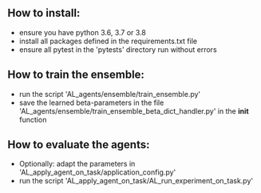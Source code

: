 ## How to install:
- ensure you have python 3.6, 3.7 or 3.8
- install all packages defined in the requirements.txt file
- ensure all pytest in the 'pytests' directory run without errors

## How to train the ensemble:
- run the script 'AL_agents/ensemble/train_ensemble.py'
- save the learned beta-parameters in the file 'AL_agents/ensemble/train_ensemble_beta_dict_handler.py' in the __init__ function

## How to evaluate the agents:
- Optionally: adapt the parameters in 'AL_apply_agent_on_task/application_config.py'
- run the script 'AL_apply_agent_on_task/AL_run_experiment_on_task.py'
